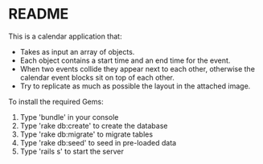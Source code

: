 # README

This is a calendar application that:

- Takes as input an array of objects.
- Each object contains a start time and an end time for the event.
- When two events collide they appear next to each other, otherwise the calendar event blocks sit on top of each other.
- Try to replicate as much as possible the layout in the attached image.


To install the required Gems:

1. Type 'bundle' in your console
2. Type 'rake db:create' to create the database
3. Type 'rake db:migrate' to migrate tables
4. Type 'rake db:seed' to seed in pre-loaded data
5. Type 'rails s' to start the server
